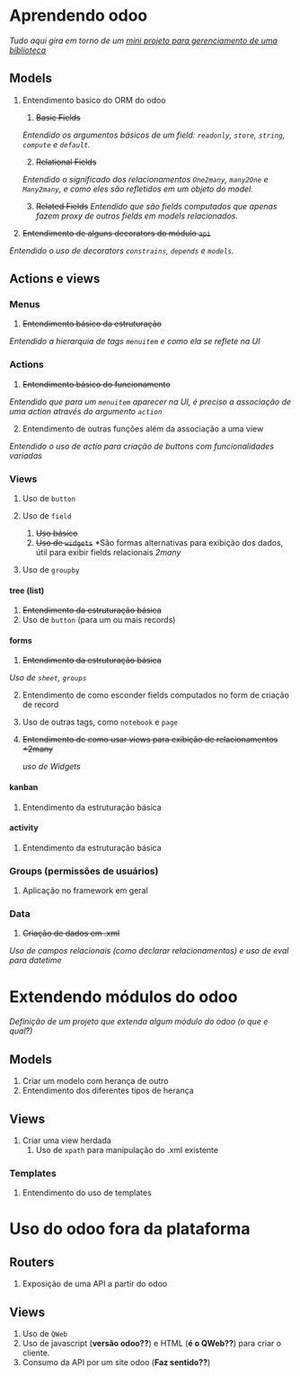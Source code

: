# Aprendendo odoo

*Tudo aqui gira em torno de um [mini projeto para gerenciamento de uma biblioteca](https://github.com/rvl016/Odoo-Library-Module)*

## Models
1. Entendimento basico do ORM do odoo

    1. ~~Basic Fields~~

    *Entendido os argumentos básicos de um field: `readonly`, `store`, `string`, `compute` e `default`.*

    2. ~~Relational Fields~~

    *Entendido o significado dos relacionamentos `One2many`, `many2One` e `Many2many`, e como eles são refletidos em um objeto do model.*

    3. ~~Related Fields~~
    *Entendido que são fields computados que apenas fazem proxy de outros fields em models relacionados.*

2. ~~Entendimento de alguns decorators do módulo `api`~~

*Entendido o uso de decorators `constrains`, `depends` e `models`.* 


## Actions e views

### Menus
1. ~~Entendimento básico da estruturação~~

  *Entendido a hierarquia de tags `menuitem` e como ela se reflete na UI*

### Actions
1. ~~Entendimento básico do funcionamento~~

*Entendido que para um `menuitem` aparecer na UI, é preciso a associação de uma action através do argumento `action`*

2. Entendimento de outras funções além da associação a uma view

*Entendido o uso de actio para criação de buttons com funcionalidades variadas*

### Views

1. Uso de `button` 
2. Uso de `field`

    1. ~~Uso básico~~
    2. ~~Uso de `widgets`~~
        *São formas alternativas para exibição dos dados, útil para exibir fields relacionais *2many*

3. Uso de `groupby`


#### tree (list)
1. ~~Entendimento da estruturação básica~~
2. Uso de `button` (para um ou mais records)

#### forms
1. ~~Entendimento da estruturação básica~~

  *Uso de `sheet`, `groups`*

2. Entendimento de como esconder fields computados no form de criação de record
3. Uso de outras tags, como `notebook` e `page`
4. ~~Entendimento de como usar views para exibição de relacionamentos *2many~~

    *uso de Widgets*

#### kanban
1. Entendimento da estruturação básica

#### activity
1. Entendimento da estruturação básica

### Groups (permissões de usuários)
1. Aplicação no framework em geral

### Data
1. ~~Criação de dados em .xml~~
   
  *Uso de campos relacionais (como declarar relacionamentos) e uso de eval para datetime*

# Extendendo módulos do odoo

*Definição de um projeto que extenda algum módulo do odoo (o que e qual?)*

## Models
1. Criar um modelo com herança de outro
2. Entendimento dos diferentes tipos de herança

## Views

1. Criar uma view herdada
    1. Uso de `xpath` para manipulação do .xml existente

### Templates
1. Entendimento do uso de templates

# Uso do odoo fora da plataforma

## Routers
1. Exposição de uma API a partir do odoo

## Views
1. Uso de `QWeb`
2. Uso de javascript (**versão odoo??**) e HTML (**é o QWeb??**) para criar o cliente.
3. Consumo da API por um site odoo (**Faz sentido??**)
